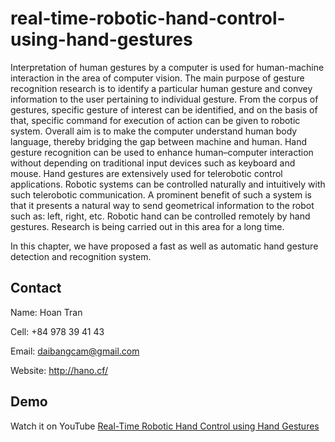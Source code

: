 # real-time-robotic-hand-control-using-hand-gestures
 
 Interpretation of human gestures by a computer is used for human-machine interaction in the area of computer vision. The main purpose of gesture recognition research is to identify a particular human gesture and convey information to the user pertaining to individual gesture. From the corpus of gestures, specific gesture of interest can be identified, and on the basis of that, specific command for execution of action can be given to robotic system. Overall aim is to make the computer understand human body language, thereby bridging the gap between machine and human. Hand gesture recognition can be used to enhance human–computer interaction without depending on traditional input devices such as keyboard and mouse. Hand gestures are extensively used for telerobotic control applications. Robotic systems can be controlled naturally and intuitively with such telerobotic communication. A prominent benefit of such a system is that it presents a natural way to send geometrical information to the robot such as: left, right, etc. Robotic hand can be controlled remotely by hand gestures. Research is being carried out in this area for a long time. 

 In this chapter, we have proposed a fast as well as automatic hand gesture detection and recognition system. 

## Contact

Name: Hoan Tran

Cell: +84 978 39 41 43

Email: daibangcam@gmail.com

Website: http://hano.cf/

## Demo

Watch it on YouTube [Real-Time Robotic Hand Control using Hand Gestures](https://youtu.be/7Gn4JEPksGg)